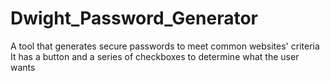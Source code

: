 # Dwight_Password_Generator
A tool that generates secure passwords to meet common websites' criteria
It has a button and a series of checkboxes to determine what the user wants 